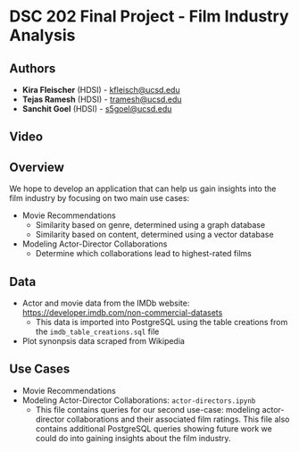 # DSC 202 Final Project - Film Industry Analysis

## Authors
- **Kira Fleischer** (HDSI) - [kfleisch@ucsd.edu](mailto:kfleisch@ucsd.edu)
- **Tejas Ramesh** (HDSI) - [tramesh@ucsd.edu](mailto:tramesh@ucsd.edu)
- **Sanchit Goel** (HDSI) - [s5goel@ucsd.edu](mailto:s5goel@ucsd.edu)

## Video

## Overview 
We hope to develop an application that can help us gain insights into the film industry by focusing on two main use cases:
- Movie Recommendations 
  - Similarity based on genre, determined using a graph database
  - Similarity based on content, determined using a vector database
- Modeling Actor-Director Collaborations
  - Determine which collaborations lead to highest-rated films
 
## Data
- Actor and movie data from the IMDb website: https://developer.imdb.com/non-commercial-datasets
  - This data is imported into PostgreSQL using the table creations from the `imdb_table_creations.sql` file
- Plot synonpsis data scraped from Wikipedia

## Use Cases
- Movie Recommendations
- Modeling Actor-Director Collaborations: `actor-directors.ipynb` 
  - This file contains queries for our second use-case: modeling actor-director collaborations and their associated film ratings. This file also contains additional PostgreSQL queries showing future work we could do into gaining insights about the film industry.
